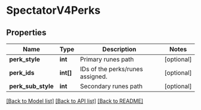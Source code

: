 # SpectatorV4Perks

## Properties
Name | Type | Description | Notes
------------ | ------------- | ------------- | -------------
**perk_style** | **int** | Primary runes path | [optional] 
**perk_ids** | **int[]** | IDs of the perks/runes assigned. | [optional] 
**perk_sub_style** | **int** | Secondary runes path | [optional] 

[[Back to Model list]](../README.md#documentation-for-models) [[Back to API list]](../README.md#documentation-for-api-endpoints) [[Back to README]](../README.md)


